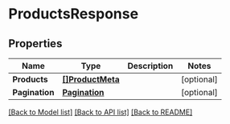 # ProductsResponse

## Properties

Name | Type | Description | Notes
------------ | ------------- | ------------- | -------------
**Products** | [**[]ProductMeta**](ProductMeta.md) |  | [optional] 
**Pagination** | [**Pagination**](Pagination.md) |  | [optional] 

[[Back to Model list]](../README.md#documentation-for-models) [[Back to API list]](../README.md#documentation-for-api-endpoints) [[Back to README]](../README.md)


